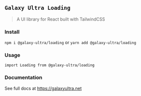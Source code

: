 ## `Galaxy Ultra Loading`

> A UI library for React built with TailwindCSS

### Install

`npm i @galaxy-ultra/loading`
or
`yarn add @galaxy-ultra/loading`

### Usage
```
import Loading from @galaxy-ultra/loading
```
### Documentation
See full docs at https://galaxyultra.net

